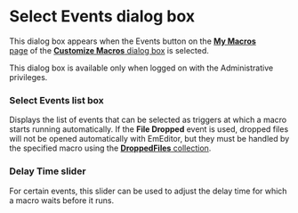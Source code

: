 # Select Events dialog box

This dialog box appears when the Events button on the [**My Macros** \
page](../index) of the [**Customize Macros** dialog box](../../index) is selected.

This dialog box is available only when logged on with the Administrative privileges.

### Select Events list box

Displays the list of events that can be selected as triggers at which a macro starts running automatically. If the **File Dropped** event is used, dropped files will not be opened automatically with EmEditor, but they must be handled by the specified macro using the [**DroppedFiles** collection](../../../../macro/dropped_files/index).

### Delay Time slider

For certain events, this slider can be used to adjust the delay time for which a macro waits before it runs.

